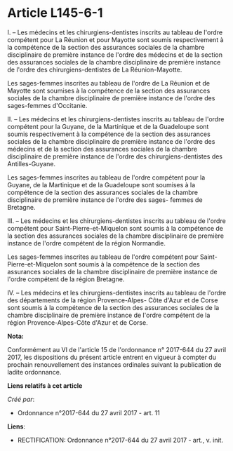 # Article L145-6-1

I. – Les médecins et les chirurgiens-dentistes inscrits au tableau de l'ordre compétent pour La Réunion et pour Mayotte sont
soumis respectivement à la compétence de la section des assurances sociales de la chambre disciplinaire de première instance
de l'ordre des médecins et de la section des assurances sociales de la chambre disciplinaire de première instance de l'ordre
des chirurgiens-dentistes de La Réunion-Mayotte.

Les sages-femmes inscrites au tableau de l'ordre de La Réunion et de Mayotte sont soumises à la compétence de la section des
assurances sociales de la chambre disciplinaire de première instance de l'ordre des sages-femmes d'Occitanie.

II. – Les médecins et les chirurgiens-dentistes inscrits au tableau de l'ordre compétent pour la Guyane, de la Martinique et
de la Guadeloupe sont soumis respectivement à la compétence de la section des assurances sociales de la chambre disciplinaire
de première instance de l'ordre des médecins et de la section des assurances sociales de la chambre disciplinaire de première
instance de l'ordre des chirurgiens-dentistes des Antilles-Guyane.

Les sages-femmes inscrites au tableau de l'ordre compétent pour la Guyane, de la Martinique et de la Guadeloupe sont soumises
à la compétence de la section des assurances sociales de la chambre disciplinaire de première instance de l'ordre des sages-
femmes de Bretagne.

III. – Les médecins et les chirurgiens-dentistes inscrits au tableau de l'ordre compétent pour Saint-Pierre-et-Miquelon sont
soumis à la compétence de la section des assurances sociales de la chambre disciplinaire de première instance de l'ordre
compétent de la région Normandie.

Les sages-femmes inscrites au tableau de l'ordre compétent pour Saint-Pierre-et-Miquelon sont soumis à la compétence de la
section des assurances sociales de la chambre disciplinaire de première instance de l'ordre compétent de la région Bretagne.

IV. – Les médecins et les chirurgiens-dentistes inscrits au tableau de l'ordre des départements de la région Provence-Alpes-
Côte d'Azur et de Corse sont soumis à la compétence de la section des assurances sociales de la chambre disciplinaire de
première instance de l'ordre compétent de la région Provence-Alpes-Côte d'Azur et de Corse.

**Nota:**

Conformément au VI de l'article 15 de l'ordonnance n° 2017-644 du 27 avril 2017, les dispositions du présent article entrent
en vigueur à compter du prochain renouvellement des instances ordinales suivant la publication de ladite ordonnance.

**Liens relatifs à cet article**

_Créé par_:

  - Ordonnance n°2017-644 du 27 avril 2017 - art. 11

**Liens**:

  - RECTIFICATION: Ordonnance n°2017-644 du 27 avril 2017 - art., v. init.
